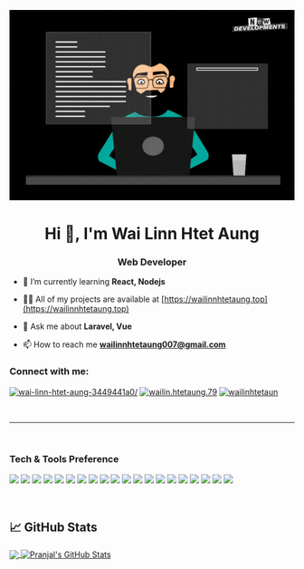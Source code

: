 ![ken](https://github.com/WaiLinnHtetAung/WaiLinnHtetAung/blob/main/Untitled%20design%20(1).gif)
<h1 align="center">Hi 👋, I'm Wai Linn Htet Aung</h1>
<h3 align="center">Web Developer</h3>

- 🌱 I’m currently learning **React, Nodejs**

- 👨‍💻 All of my projects are available at [https://wailinnhtetaung.top](https://wailinnhtetaung.top)

- 💬 Ask me about **Laravel, Vue**

- 📫 How to reach me **wailinnhtetaung007@gmail.com**

<h3 align="left">Connect with me:</h3>
<p align="left">
<a href="https://linkedin.com/in/wai-linn-htet-aung-3449441a0/" target="blank"><img align="center" src="https://raw.githubusercontent.com/rahuldkjain/github-profile-readme-generator/master/src/images/icons/Social/linked-in-alt.svg" alt="wai-linn-htet-aung-3449441a0/" height="30" width="40" /></a>
<a href="https://fb.com/wailin.htetaung.79" target="blank"><img align="center" src="https://raw.githubusercontent.com/rahuldkjain/github-profile-readme-generator/master/src/images/icons/Social/facebook.svg" alt="wailin.htetaung.79" height="30" width="40" /></a>
<a href="https://instagram.com/wailinhtetaun" target="blank"><img align="center" src="https://raw.githubusercontent.com/rahuldkjain/github-profile-readme-generator/master/src/images/icons/Social/instagram.svg" alt="wailinhtetaun" height="30" width="40" /></a>
</p>

<br />

*************

<br />

### Tech & Tools Preference

<img src = "https://img.shields.io/badge/-HTML5-E34F26?style=flat&logo=html5&logoColor=white"> <img src = "https://img.shields.io/badge/-CSS3-1572B6?style=flat&logo=css3&logoColor=white">
<img src="https://img.shields.io/badge/-Bootstrap-563D7C?style=flat&logo=bootstrap&logoColor=white">
<img src="https://img.shields.io/badge/-JavaScript-eed718?style=flat&logo=javascript&logoColor=ffffff">
<img src="https://img.shields.io/badge/-Vue-f2f2f2?style=flat&logo=vuetify&logoColor=11B62C">
<img src="https://img.shields.io/badge/-React-000000?style=flat&logo=react&logoColor=00c8ff">
<img src="https://img.shields.io/badge/-Laravel-D7B9D5?style=flat&logo=laravel&logoColor=C94752%22">
<img src="https://img.shields.io/badge/-MongoDB-4DB33D?style=flat&logo=mongodb&logoColor=FFFFFF">
<img src="https://img.shields.io/badge/-GraphQL-e535ab?style=flat&logo=graphql&logoColor=FFFFFF">
<img src="https://img.shields.io/badge/-MySQL-F29111?style=flat&logo=mysql&logoColor=FFFFFF">
<img src="https://img.shields.io/badge/-Express.js-787878?style=flat">
<img src="https://img.shields.io/badge/-Node.js-3C873A?style=flat&logo=Node.js&logoColor=white">
<img src="https://img.shields.io/badge/-Firebase-FFA611?style=flat&logo=firebase&logoColor=FFFFFF">
<img src="http://img.shields.io/badge/-Google%20Cloud%20Platform-4285F4?style=flat&logo=google%20cloud&logoColor=white">
<img src="https://img.shields.io/badge/-Progressive Web Apps-5A0FC8?style=flat">
<img src="http://img.shields.io/badge/-Git-F1502F?style=flat&logo=git&logoColor=FFFFFF">
<img src="http://img.shields.io/badge/-Github-000000?style=flat&logo=github&logoColor=FFFFFF">
<img src="http://img.shields.io/badge/-VS%20Code-007ACC?style=flat&logo=visual%20studio%20code&logoColor=white">
<img src="http://img.shields.io/badge/-Heroku-430098?style=flat&logo=heroku&logoColor=white">
<img src="http://img.shields.io/badge/-Vercel-black?style=flat&logo=vercel&logoColor=white">


<br />

## &#x1f4c8; GitHub Stats

<a href="https://github.com/Pranjaljain0/Pranjaljain0">
  <img align="center" src="https://github-readme-stats.vercel.app/api/top-langs/?username=WaiLinnHtetAung&hide=css,hack&title_color=ffffff&text_color=c9cacc&icon_color=2bbc8a&bg_color=1d1f21" />
</a>
<a href="https://github.com/Pranjaljain0/Pranjaljain0">
  <img align="center" src="https://github-readme-stats.vercel.app/api?username=WaiLinnHtetAung&show_icons=true&theme=tokyonight" alt="Pranjal's GitHub Stats" />
</a>





